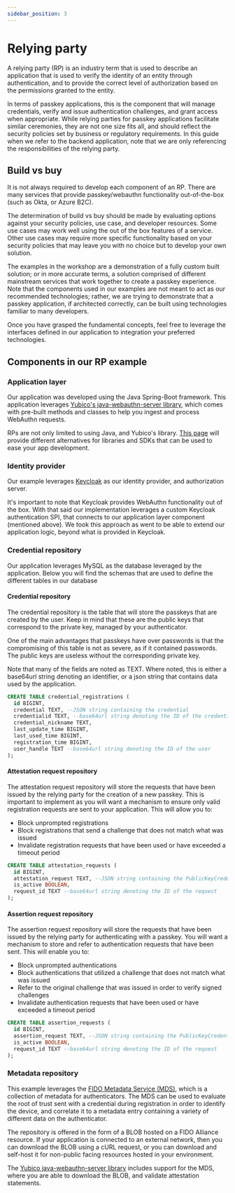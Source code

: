 ```yaml
---
sidebar_position: 3
---
```


# Relying party

A relying party (RP) is an industry term that is used to describe an application that is used to verify the identity of an entity through authentication, and to provide the correct level of authorization based on the permissions granted to the entity.

In terms of passkey applications, this is the component that will manage credentials, verify and issue authentication challenges, and grant access when appropriate. While relying parties for passkey applications facilitate similar ceremonies, they are not one size fits all, and should reflect the security policies set by business or regulatory requirements. In this guide when we refer to the backend application, note that we are only referencing the responsibilities of the relying party.

## Build vs buy

It is not always required to develop each component of an RP. There are many services that provide passkey/webauthn functionality out-of-the-box (such as Okta, or Azure B2C).

The determination of build vs buy should be made by evaluating options against your security policies, use case, and developer resources. Some use cases may work well using the out of the box features of a service. Other use cases may require more specific functionality based on your security policies that may leave you with no choice but to develop your own solution.

The examples in the workshop are a demonstration of a fully custom built solution; or in more accurate terms, a solution comprised of different mainstream services that work together to create a passkey experience. Note that the components used in our examples are not meant to act as our recommended technologies; rather, we are trying to demonstrate that a passkey application, if architected correctly, can be built using technologies familiar to many developers.

Once you have grasped the fundamental concepts, feel free to leverage the interfaces defined in our application to integration your preferred technologies.

## Components in our RP example

### Application layer

Our application was developed using the Java Spring-Boot framework. This application leverages [Yubico's java-webauthn-server library](https://github.com/Yubico/java-webauthn-server), which comes with pre-built methods and classes to help you ingest and process WebAuthn requests.

RPs are not only limited to using Java, and Yubico's library. [This page](https://github.com/herrjemand/awesome-webauthn) will provide different alternatives for libraries and SDKs that can be used to ease your app development.

### Identity provider

Our example leverages [Keycloak](https://www.keycloak.org/) as our identity provider, and authorization server.

It's important to note that Keycloak provides WebAuthn functionality out of the box. With that said our implementation leverages a custom Keycloak authentication SPI, that connects to our application layer component (mentioned above). We took this approach as went to be able to extend our application logic, beyond what is provided in Keycloak.

### Credential repository

Our application leverages MySQL as the database leveraged by the application. Below you will find the schemas that are used to define the different tables in our database

#### Credential repository

The credential repository is the table that will store the passkeys that are created by the user. Keep in mind that these are the public keys that correspond to the private key, managed by your authenticator.

One of the main advantages that passkeys have over passwords is that the compromising of this table is not as severe, as if it contained passwords. The public keys are useless without the corresponding private key.

Note that many of the fields are noted as TEXT. Where noted, this is either a base64url string denoting an identifier, or a json string that contains data used by the application.

```sql
CREATE TABLE credential_registrations (
  id BIGINT,
  credential TEXT, --JSON string containing the credential
  credentialid TEXT, --base64url string denoting the ID of the credential
  credential_nickname TEXT,
  last_update_time BIGINT,
  last_used_time BIGINT,
  registration_time BIGINT,
  user_handle TEXT --base64url string denoting the ID of the user
);
```

#### Attestation request repository

The attestation request repository will store the requests that have been issued by the relying party for the creation of a new passkey. This is important to implement as you will want a mechanism to ensure only valid registration requests are sent to your application. This will allow you to:

- Block unprompted registrations
- Block registrations that send a challenge that does not match what was issued
- Invalidate registration requests that have been used or have exceeded a timeout period

```sql
CREATE TABLE attestation_requests (
  id BIGINT,
  attestation_request TEXT, --JSON string containing the PublicKeyCredentialCreationOptions
  is_active BOOLEAN,
  request_id TEXT --base64url string denoting the ID of the request
);
```

#### Assertion request repository

The assertion request repository will store the requests that have been issued by the relying party for authenticating with a passkey. You will want a mechanism to store and refer to authentication requests that have been sent. This will enable you to:

- Block unprompted authentications
- Block authentications that utilized a challenge that does not match what was issued
- Refer to the original challenge that was issued in order to verify signed challenges
- Invalidate authentication requests that have been used or have exceeded a timeout period

```sql
CREATE TABLE assertion_requests (
  id BIGINT,
  assertion_request TEXT, --JSON string containing the PublicKeyCredentialCreationOptions
  is_active BOOLEAN,
  request_id TEXT --base64url string denoting the ID of the request
);
```

### Metadata repository

This example leverages the [FIDO Metadata Service (MDS)](https://fidoalliance.org/metadata/), which is a collection of metadata for authenticators. The MDS can be used to evaluate the root of trust sent with a credential during registration in order to identify the device, and correlate it to a metadata entry containing a variety of different data on the authenticator.

The repository is offered in the form of a BLOB hosted on a FIDO Alliance resource. If your application is connected to an external network, then you can download the BLOB using a cURL request, or you can download and self-host it for non-public facing resources hosted in your environment.

The [Yubico java-webauthn-server library](https://github.com/Yubico/java-webauthn-server) includes support for the MDS, where you are able to download the BLOB, and validate attestation statements.
